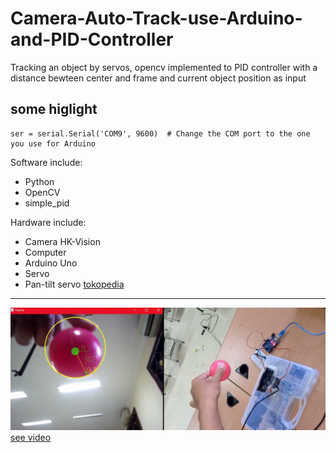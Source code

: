 # Camera-Auto-Track-use-Arduino-and-PID-Controller
Tracking an object by servos, opencv implemented to PID controller with a distance bewteen center and frame and current object position as input

## some higlight
```
ser = serial.Serial('COM9', 9600)  # Change the COM port to the one you use for Arduino
```

Software include:
- Python
- OpenCV
- simple_pid

Hardware include:
- Camera HK-Vision
- Computer
- Arduino Uno
- Servo
- Pan-tilt servo [tokopedia](https://www.tokopedia.com/hiperplay/servo-bracket-arduino-pan-tilt-camera-1731399739901051994)
***
![ilustrasi](ilustrasi.jpeg)
[see video](https://youtu.be/QnJYj1_6FVE)


